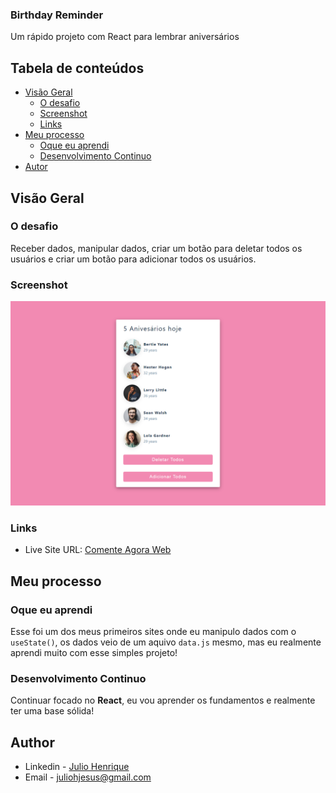 ### Birthday Reminder
Um rápido projeto com React para lembrar aniversários

## Tabela de conteúdos

- [Visão Geral](#visao-geral)
  - [O desafio](#o-desafio)
  - [Screenshot](#screenshot)
  - [Links](#links)
- [Meu processo](#meu-processo)
  - [Oque eu aprendi](#oque-eu-aprendi)
  - [Desenvolvimento Continuo](#development-continuo)
- [Autor](#autor)


## Visão Geral

### O desafio

Receber dados, manipular dados, criar um botão para deletar todos os usuários e criar um botão para adicionar todos os usuários.


### Screenshot

![screenshot](./src/screenshot.png)

### Links

- Live Site URL: [Comente Agora Web](https://julio-henrique-birthday-reminder.netlify.app/)


## Meu processo

### Oque eu aprendi

Esse foi um dos meus primeiros sites onde eu manipulo dados com o `useState()`, os dados veio de um aquivo `data.js` mesmo, mas eu realmente aprendi muito com esse simples projeto!


### Desenvolvimento Continuo
Continuar focado no **React**, eu vou aprender os fundamentos e realmente ter uma base sólida!


## Author

- Linkedin - [Julio Henrique](https://www.linkedin.com/in/julio-h/)
- Email - juliohjesus@gmail.com
